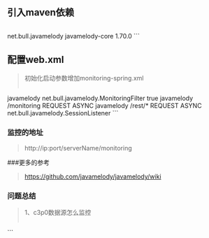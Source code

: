 ##  引入maven依赖
>```
<dependency>
		<groupId>net.bull.javamelody</groupId>
		<artifactId>javamelody-core</artifactId>
		<version>1.70.0</version>
</dependency>
```

## 配置web.xml
>初始化启动参数增加monitoring-spring.xml
>```
<filter>
        <filter-name>javamelody</filter-name>
        <filter-class>net.bull.javamelody.MonitoringFilter</filter-class>
        <async-supported>true</async-supported>
    </filter>
    <filter-mapping>
        <filter-name>javamelody</filter-name>
        <url-pattern>/monitoring</url-pattern>
        <dispatcher>REQUEST</dispatcher>
        <dispatcher>ASYNC</dispatcher>
    </filter-mapping>
    <filter-mapping>
        <filter-name>javamelody</filter-name>
        <url-pattern>/rest/*</url-pattern>
        <dispatcher>REQUEST</dispatcher>
        <dispatcher>ASYNC</dispatcher>
    </filter-mapping>
    <listener>
        <listener-class>net.bull.javamelody.SessionListener</listener-class>
    </listener>
```

### 监控的地址
>http://ip:port/serverName/monitoring
>
>

###更多的参考
>https://github.com/javamelody/javamelody/wiki


### 问题总结
>1、c3p0数据源怎么监控
>```
 <bean id="mainDataSource" class="net.bull.javamelody.SpringDataSourceFactoryBean">
        <property name="targetName" value="dataSource" />
    </bean>
```